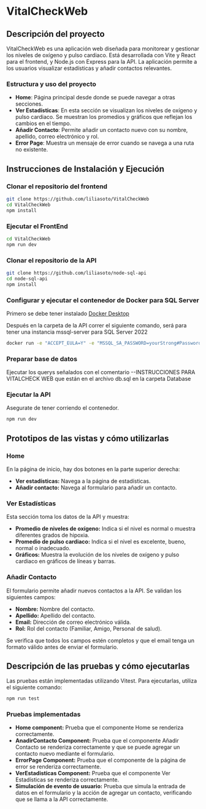 # VitalCheckWeb

## Descripción del proyecto

VitalCheckWeb es una aplicación web diseñada para monitorear y gestionar los niveles de oxígeno y pulso cardiaco. Está desarrollada con Vite y React para el frontend, y Node.js con Express para la API. La aplicación permite a los usuarios visualizar estadísticas y añadir contactos relevantes.

### Estructura y uso del proyecto

- **Home**: Página principal desde donde se puede navegar a otras secciones.
- **Ver Estadísticas**: En esta sección se visualizan los niveles de oxígeno y pulso cardiaco. Se muestran los promedios y gráficos que reflejan los cambios en el tiempo.
- **Añadir Contacto**: Permite añadir un contacto nuevo con su nombre, apellido, correo electrónico y rol.
- **Error Page**: Muestra un mensaje de error cuando se navega a una ruta no existente.

## Instrucciones de Instalación y Ejecución

### Clonar el repositorio del frontend

```bash
git clone https://github.com/liliasoto/VitalCheckWeb
cd VitalCheckWeb
npm install
```
### Ejecutar el FrontEnd
```bash
cd VitalCheckWeb
npm run dev
```
### Clonar el repositorio de la API
```bash
git clone https://github.com/liliasoto/node-sql-api
cd node-sql-api
npm install
```
### Configurar y ejecutar el contenedor de Docker para SQL Server
Primero se debe tener instalado [Docker Desktop](https://www.docker.com/products/docker-desktop/)

Después en la carpeta de la API correr el siguiente comando, será para tener una instancia mssql-server para SQL Server 2022
```bash
docker run -e "ACCEPT_EULA=Y" -e "MSSQL_SA_PASSWORD=yourStrong#Password" -p 1433:1433 -d mcr.microsoft.com/mssql/server:2022-latest
```
### Preparar base de datos
Ejecutar los querys señalados con el comentario --INSTRUCCIONES PARA VITALCHECK WEB que están en el archivo db.sql en la carpeta Database
### Ejecutar la API
Asegurate de tener corriendo el contenedor.
```bash
npm run dev
```

## Prototipos de las vistas y cómo utilizarlas
### Home
En la página de inicio, hay dos botones en la parte superior derecha:

- **Ver estadísticas:** Navega a la página de estadísticas.
- **Añadir contacto:** Navega al formulario para añadir un contacto.

### Ver Estadísticas
Esta sección toma los datos de la API y muestra:

- **Promedio de niveles de oxígeno:** Indica si el nivel es normal o muestra diferentes grados de hipoxia.
- **Promedio de pulso cardiaco:** Indica si el nivel es excelente, bueno, normal o inadecuado.
- **Gráficos:** Muestra la evolución de los niveles de oxígeno y pulso cardiaco en gráficos de líneas y barras.

### Añadir Contacto
El formulario permite añadir nuevos contactos a la API. Se validan los siguientes campos:

- **Nombre:** Nombre del contacto.
- **Apellido:** Apellido del contacto.
- **Email:** Dirección de correo electrónico válida.
- **Rol:** Rol del contacto (Familiar, Amigo, Personal de salud).

Se verifica que todos los campos estén completos y que el email tenga un formato válido antes de enviar el formulario.

## Descripción de las pruebas y cómo ejecutarlas
Las pruebas están implementadas utilizando Vitest. Para ejecutarlas, utiliza el siguiente comando:
```bash
npm run test
```
### Pruebas implementadas
- **Home component:** Prueba que el componente Home se renderiza correctamente.
- **AnadirContacto Component:** Prueba que el componente Añadir Contacto se renderiza correctamente y que se puede agregar un contacto nuevo mediante el formulario.
- **ErrorPage Component:** Prueba que el componente de la página de error se renderiza correctamente.
- **VerEstadisticas Component:** Prueba que el componente Ver Estadísticas se renderiza correctamente.
- **Simulación de evento de usuario:** Prueba que simula la entrada de datos en el formulario y la acción de agregar un contacto, verificando que se llama a la API correctamente.
